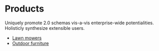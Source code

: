 # Products

Uniquely promote 2.0 schemas vis-a-vis enterprise-wide potentialities. Holisticly synthesize extensible users.

- [Lawn mowers](./LawnMower.md)
- [Outdoor furniture](./OutdoorFurniture.md)
